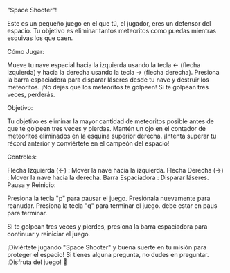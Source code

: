 "Space Shooter"!

Este es un pequeño juego en el que tú, el jugador, eres un defensor del espacio. Tu objetivo es eliminar tantos meteoritos como puedas mientras esquivas los que caen.

Cómo Jugar:

Mueve tu nave espacial hacia la izquierda usando la tecla <- (flecha izquierda) y hacia la derecha usando la tecla -> (flecha derecha).
Presiona la barra espaciadora para disparar láseres desde tu nave y destruir los meteoritos.
¡No dejes que los meteoritos te golpeen! Si te golpean tres veces, perderás.

Objetivo:

Tu objetivo es eliminar la mayor cantidad de meteoritos posible antes de que te golpeen tres veces y pierdas. Mantén un ojo en el contador de meteoritos eliminados en la esquina superior derecha. ¡Intenta superar tu récord anterior y conviértete en el campeón del espacio!

Controles:

Flecha Izquierda (<-) : Mover la nave hacia la izquierda.
Flecha Derecha (->) : Mover la nave hacia la derecha.
Barra Espaciadora : Disparar láseres.
Pausa y Reinicio:

Presiona la tecla "p" para pausar el juego. Presiónala nuevamente para reanudar.
Presiona la tecla "q" para terminar el juego. debe estar en paus para terminar.

Si te golpean tres veces y pierdes, presiona la barra espaciadora para continuar y reiniciar el juego.

¡Diviértete jugando "Space Shooter" y buena suerte en tu misión para proteger el espacio! Si tienes alguna pregunta, no dudes en preguntar. ¡Disfruta del juego! 🚀